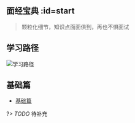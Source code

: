 ## 面经宝典 :id=start

> 颗粒化细节，知识点面面俱到，再也不惧面试

## 学习路径
![学习路径](../../assets/images/学习路径.png)

## 基础篇
- [基础篇](/pages/basis/index)

?> _TODO_ 待补充
